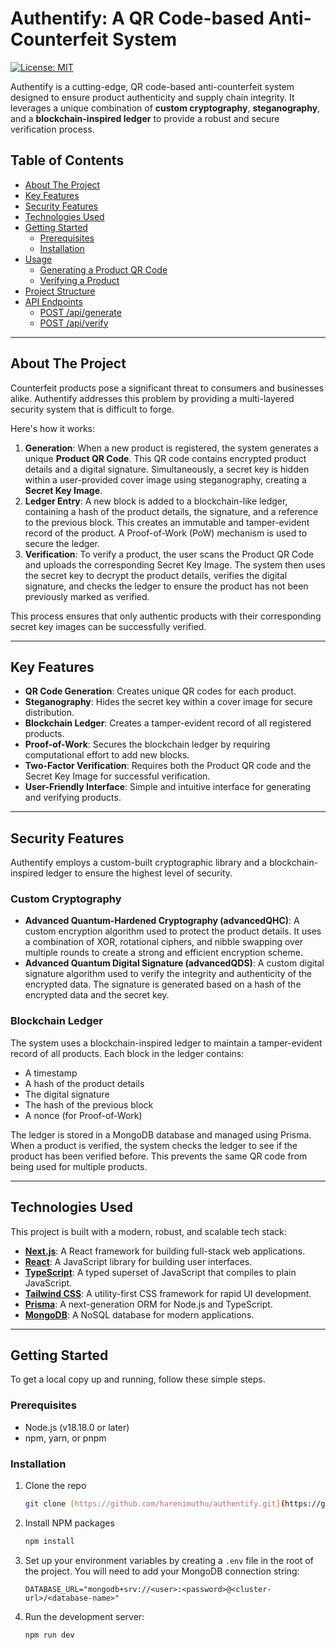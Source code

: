 # Authentify: A QR Code-based Anti-Counterfeit System

[![License: MIT](https://img.shields.io/badge/License-MIT-yellow.svg)](https://opensource.org/licenses/MIT)

Authentify is a cutting-edge, QR code-based anti-counterfeit system designed to ensure product authenticity and supply chain integrity. It leverages a unique combination of **custom cryptography**, **steganography**, and a **blockchain-inspired ledger** to provide a robust and secure verification process.

## Table of Contents

- [About The Project](#about-the-project)
- [Key Features](#key-features)
- [Security Features](#security-features)
- [Technologies Used](#technologies-used)
- [Getting Started](#getting-started)
  - [Prerequisites](#prerequisites)
  - [Installation](#installation)
- [Usage](#usage)
  - [Generating a Product QR Code](#generating-a-product-qr-code)
  - [Verifying a Product](#verifying-a-product)
- [Project Structure](#project-structure)
- [API Endpoints](#api-endpoints)
  - [POST /api/generate](#post-apigenerate)
  - [POST /api/verify](#post-apiverify)

---

## About The Project

Counterfeit products pose a significant threat to consumers and businesses alike. Authentify addresses this problem by providing a multi-layered security system that is difficult to forge.

Here's how it works:
1.  **Generation**: When a new product is registered, the system generates a unique **Product QR Code**. This QR code contains encrypted product details and a digital signature. Simultaneously, a secret key is hidden within a user-provided cover image using steganography, creating a **Secret Key Image**.
2.  **Ledger Entry**: A new block is added to a blockchain-like ledger, containing a hash of the product details, the signature, and a reference to the previous block. This creates an immutable and tamper-evident record of the product. A Proof-of-Work (PoW) mechanism is used to secure the ledger.
3.  **Verification**: To verify a product, the user scans the Product QR Code and uploads the corresponding Secret Key Image. The system then uses the secret key to decrypt the product details, verifies the digital signature, and checks the ledger to ensure the product has not been previously marked as verified.

This process ensures that only authentic products with their corresponding secret key images can be successfully verified.

---

## Key Features

- **QR Code Generation**: Creates unique QR codes for each product.
- **Steganography**: Hides the secret key within a cover image for secure distribution.
- **Blockchain Ledger**: Creates a tamper-evident record of all registered products.
- **Proof-of-Work**: Secures the blockchain ledger by requiring computational effort to add new blocks.
- **Two-Factor Verification**: Requires both the Product QR code and the Secret Key Image for successful verification.
- **User-Friendly Interface**: Simple and intuitive interface for generating and verifying products.

---

## Security Features

Authentify employs a custom-built cryptographic library and a blockchain-inspired ledger to ensure the highest level of security.

### Custom Cryptography

- **Advanced Quantum-Hardened Cryptography (advancedQHC)**: A custom encryption algorithm used to protect the product details. It uses a combination of XOR, rotational ciphers, and nibble swapping over multiple rounds to create a strong and efficient encryption scheme.
- **Advanced Quantum Digital Signature (advancedQDS)**: A custom digital signature algorithm used to verify the integrity and authenticity of the encrypted data. The signature is generated based on a hash of the encrypted data and the secret key.

### Blockchain Ledger

The system uses a blockchain-inspired ledger to maintain a tamper-evident record of all products. Each block in the ledger contains:
- A timestamp
- A hash of the product details
- The digital signature
- The hash of the previous block
- A nonce (for Proof-of-Work)

The ledger is stored in a MongoDB database and managed using Prisma. When a product is verified, the system checks the ledger to see if the product has been verified before. This prevents the same QR code from being used for multiple products.

---

## Technologies Used

This project is built with a modern, robust, and scalable tech stack:

- **[Next.js](https://nextjs.org/)**: A React framework for building full-stack web applications.
- **[React](https://reactjs.org/)**: A JavaScript library for building user interfaces.
- **[TypeScript](https://www.typescriptlang.org/)**: A typed superset of JavaScript that compiles to plain JavaScript.
- **[Tailwind CSS](https://tailwindcss.com/)**: A utility-first CSS framework for rapid UI development.
- **[Prisma](https://www.prisma.io/)**: A next-generation ORM for Node.js and TypeScript.
- **[MongoDB](https://www.mongodb.com/)**: A NoSQL database for modern applications.

---

## Getting Started

To get a local copy up and running, follow these simple steps.

### Prerequisites

- Node.js (v18.18.0 or later)
- npm, yarn, or pnpm

### Installation

1.  Clone the repo
    ```sh
    git clone [https://github.com/harenimuthu/authentify.git](https://github.com/harenimuthu/authentify.git)
    ```
2.  Install NPM packages
    ```sh
    npm install
    ```
3.  Set up your environment variables by creating a `.env` file in the root of the project. You will need to add your MongoDB connection string:
    ```
    DATABASE_URL="mongodb+srv://<user>:<password>@<cluster-url>/<database-name>"
    ```
4. Run the development server:
   ```bash
   npm run dev
